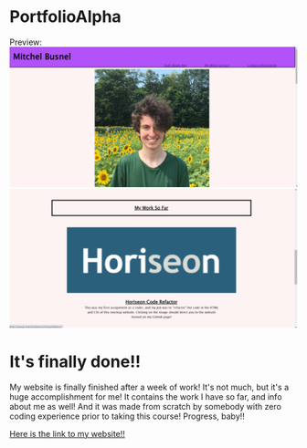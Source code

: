 # PortfolioAlpha
Preview:
<img src="assets/images/Preview1.png">
<img src="assets/images/Preview2.png">

<h1>It's finally done!!</h1>

My website is finally finished after a week of work! It's not much, but it's a huge accomplishment for me! It contains the work I have so far, and info about me as well! And it was made from scratch by somebody with zero coding experience prior to taking this course! Progress, baby!!

<a href="https://average-android.github.io/PortfolioAlpha/">Here is the link to my website!!</a>

